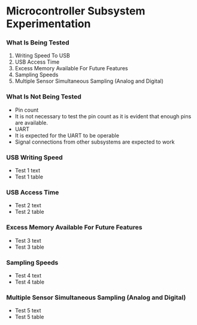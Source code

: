 # Microcontroller Subsystem Experimentation

### What Is Being Tested
1. Writing Speed To USB
2. USB Access Time
3. Excess Memory Available For Future Features
4. Sampling Speeds
5. Multiple Sensor Simultaneous Sampling (Analog and Digital)

### What Is Not Being Tested
* Pin count
 * It is not necessary to test the pin count as it is evident that enough pins are available.
* UART
 * It is expected for the UART to be operable
* Signal connections from other subsystems are expected to work

### USB Writing Speed
* Test 1 text
* Test 1 table

### USB Access Time
* Test 2 text
* Test 2 table

### Excess Memory Available For Future Features
* Test 3 text
* Test 3 table

### Sampling Speeds
* Test 4 text
* Test 4 table

### Multiple Sensor Simultaneous Sampling (Analog and Digital)
* Test 5 text
* Test 5 table
